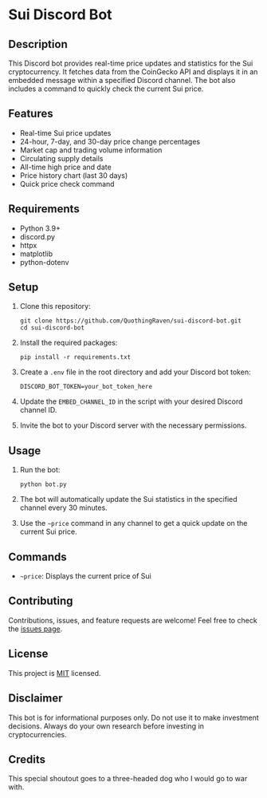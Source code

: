 # Sui Discord Bot

## Description
This Discord bot provides real-time price updates and statistics for the Sui cryptocurrency. It fetches data from the CoinGecko API and displays it in an embedded message within a specified Discord channel. The bot also includes a command to quickly check the current Sui price.

## Features
- Real-time Sui price updates
- 24-hour, 7-day, and 30-day price change percentages
- Market cap and trading volume information
- Circulating supply details
- All-time high price and date
- Price history chart (last 30 days)
- Quick price check command

## Requirements
- Python 3.9+
- discord.py
- httpx
- matplotlib
- python-dotenv

## Setup
1. Clone this repository:
   ```
   git clone https://github.com/QuothingRaven/sui-discord-bot.git
   cd sui-discord-bot
   ```

2. Install the required packages:
   ```
   pip install -r requirements.txt
   ```

3. Create a `.env` file in the root directory and add your Discord bot token:
   ```
   DISCORD_BOT_TOKEN=your_bot_token_here
   ```

4. Update the `EMBED_CHANNEL_ID` in the script with your desired Discord channel ID.

5. Invite the bot to your Discord server with the necessary permissions.

## Usage
1. Run the bot:
   ```
   python bot.py
   ```

2. The bot will automatically update the Sui statistics in the specified channel every 30 minutes.

3. Use the `~price` command in any channel to get a quick update on the current Sui price.

## Commands
- `~price`: Displays the current price of Sui

## Contributing
Contributions, issues, and feature requests are welcome! Feel free to check the [issues page](https://github.com/your-username/sui-discord-bot/issues).

## License
This project is [MIT](https://choosealicense.com/licenses/mit/) licensed.

## Disclaimer
This bot is for informational purposes only. Do not use it to make investment decisions. Always do your own research before investing in cryptocurrencies.

## Credits
This special shoutout goes to a three-headed dog who I would go to war with.
